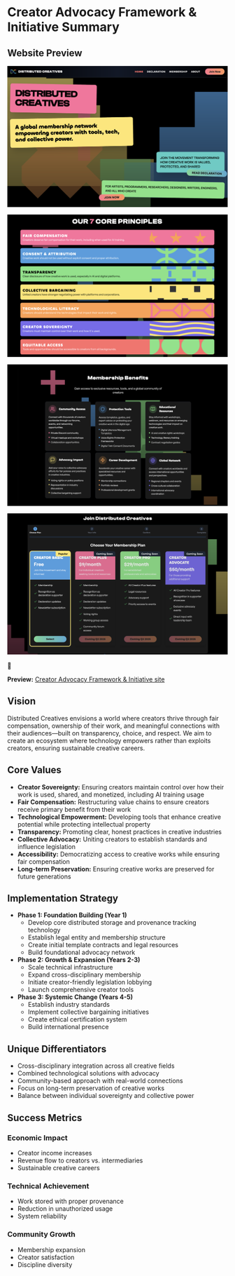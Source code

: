 # Creator Advocacy Framework & Initiative Summary

## Website Preview

![image.png](Creator%20Advocacy%20Framework%20&%20Initiative%20Summary%201d0faa2a7b8a80298893d28ad3c1eac4/image.png)

![image.png](Creator%20Advocacy%20Framework%20&%20Initiative%20Summary%201d0faa2a7b8a80298893d28ad3c1eac4/image%201.png)

![image.png](Creator%20Advocacy%20Framework%20&%20Initiative%20Summary%201d0faa2a7b8a80298893d28ad3c1eac4/image%202.png)

![image.png](Creator%20Advocacy%20Framework%20&%20Initiative%20Summary%201d0faa2a7b8a80298893d28ad3c1eac4/image%203.png)

<aside>
🔗

**Preview:** [Creator Advocacy Framework & Initiative site](https://dc-creator-advocacy-framework.vercel.app/)

</aside>

## Vision

Distributed Creatives envisions a world where creators thrive through fair compensation, ownership of their work, and meaningful connections with their audiences—built on transparency, choice, and respect. We aim to create an ecosystem where technology empowers rather than exploits creators, ensuring sustainable creative careers.

## Core Values

- **Creator Sovereignty:** Ensuring creators maintain control over how their work is used, shared, and monetized, including AI training usage
- **Fair Compensation:** Restructuring value chains to ensure creators receive primary benefit from their work
- **Technological Empowerment:** Developing tools that enhance creative potential while protecting intellectual property
- **Transparency:** Promoting clear, honest practices in creative industries
- **Collective Advocacy:** Uniting creators to establish standards and influence legislation
- **Accessibility:** Democratizing access to creative works while ensuring fair compensation
- **Long-term Preservation:** Ensuring creative works are preserved for future generations

## Implementation Strategy

- **Phase 1: Foundation Building (Year 1)**
    - Develop core distributed storage and provenance tracking technology
    - Establish legal entity and membership structure
    - Create initial template contracts and legal resources
    - Build foundational advocacy network
- **Phase 2: Growth & Expansion (Years 2-3)**
    - Scale technical infrastructure
    - Expand cross-disciplinary membership
    - Initiate creator-friendly legislation lobbying
    - Launch comprehensive creator tools
- **Phase 3: Systemic Change (Years 4-5)**
    - Establish industry standards
    - Implement collective bargaining initiatives
    - Create ethical certification system
    - Build international presence

## Unique Differentiators

<aside>

- Cross-disciplinary integration across all creative fields
- Combined technological solutions with advocacy
- Community-based approach with real-world connections
- Focus on long-term preservation of creative works
- Balance between individual sovereignty and collective power
</aside>

## Success Metrics

### Economic Impact

- Creator income increases
- Revenue flow to creators vs. intermediaries
- Sustainable creative careers

### Technical Achievement

- Work stored with proper provenance
- Reduction in unauthorized usage
- System reliability

### Community Growth

- Membership expansion
- Creator satisfaction
- Discipline diversity